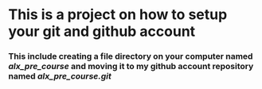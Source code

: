 ﻿# This is a project on how to setup your  git and github account
### This include creating a file directory on your computer named *alx_pre_course* and moving it to my github account repository named *alx_pre_course.git*